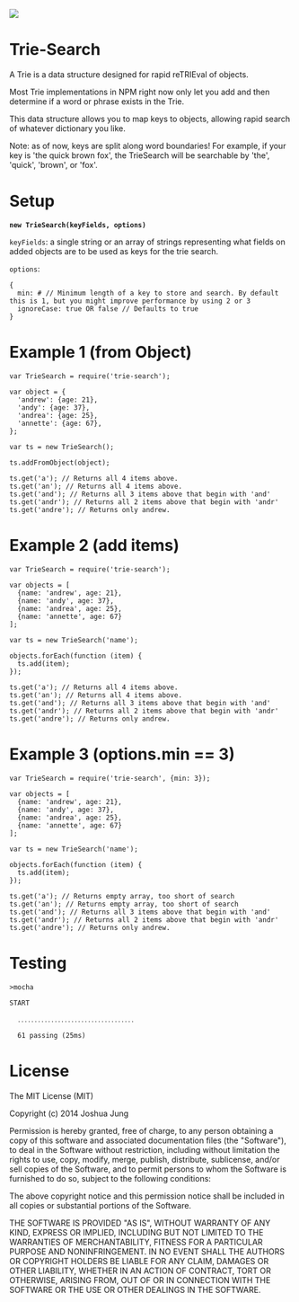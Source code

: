 ![](https://nodei.co/npm/trie-search.png?downloads=True&stars=True)

Trie-Search
==========

A Trie is a data structure designed for rapid reTRIEval of objects.

Most Trie implementations in NPM right now only let you add and then determine if a word or phrase exists in the Trie.

This data structure allows you to map keys to objects, allowing rapid search of whatever dictionary you like.

Note: as of now, keys are split along word boundaries! For example, if your key is 'the quick brown fox', the TrieSearch will be searchable by 'the', 'quick', 'brown', or 'fox'.

Setup
=====

**`new TrieSearch(keyFields, options)`**

`keyFields`: a single string or an array of strings representing what fields on added objects are to be used as keys for the trie search.

`options`:

    {
      min: # // Minimum length of a key to store and search. By default this is 1, but you might improve performance by using 2 or 3
      ignoreCase: true OR false // Defaults to true
    }

Example 1 (from Object)
======================

    var TrieSearch = require('trie-search');

    var object = {
      'andrew': {age: 21},
      'andy': {age: 37},
      'andrea': {age: 25},
      'annette': {age: 67},
    };

    var ts = new TrieSearch();

    ts.addFromObject(object);

    ts.get('a'); // Returns all 4 items above.
    ts.get('an'); // Returns all 4 items above.
    ts.get('and'); // Returns all 3 items above that begin with 'and'
    ts.get('andr'); // Returns all 2 items above that begin with 'andr'
    ts.get('andre'); // Returns only andrew.

Example 2 (add items)
======================

    var TrieSearch = require('trie-search');

    var objects = [
      {name: 'andrew', age: 21},
      {name: 'andy', age: 37},
      {name: 'andrea', age: 25},
      {name: 'annette', age: 67}
    ];

    var ts = new TrieSearch('name');

    objects.forEach(function (item) {
      ts.add(item);
    });

    ts.get('a'); // Returns all 4 items above.
    ts.get('an'); // Returns all 4 items above.
    ts.get('and'); // Returns all 3 items above that begin with 'and'
    ts.get('andr'); // Returns all 2 items above that begin with 'andr'
    ts.get('andre'); // Returns only andrew.

Example 3 (options.min == 3)
======================

    var TrieSearch = require('trie-search', {min: 3});

    var objects = [
      {name: 'andrew', age: 21},
      {name: 'andy', age: 37},
      {name: 'andrea', age: 25},
      {name: 'annette', age: 67}
    ];

    var ts = new TrieSearch('name');

    objects.forEach(function (item) {
      ts.add(item);
    });

    ts.get('a'); // Returns empty array, too short of search
    ts.get('an'); // Returns empty array, too short of search
    ts.get('and'); // Returns all 3 items above that begin with 'and'
    ts.get('andr'); // Returns all 2 items above that begin with 'andr'
    ts.get('andre'); // Returns only andrew.
    
Testing
=======

    >mocha

    START

      ․․․․․․․․․․․․․․․․․․․․․․․․․․․․․․․․․․․

      61 passing (25ms)

License
=======

The MIT License (MIT)

Copyright (c) 2014 Joshua Jung

Permission is hereby granted, free of charge, to any person obtaining a copy
of this software and associated documentation files (the "Software"), to deal
in the Software without restriction, including without limitation the rights
to use, copy, modify, merge, publish, distribute, sublicense, and/or sell
copies of the Software, and to permit persons to whom the Software is
furnished to do so, subject to the following conditions:

The above copyright notice and this permission notice shall be included in all
copies or substantial portions of the Software.

THE SOFTWARE IS PROVIDED "AS IS", WITHOUT WARRANTY OF ANY KIND, EXPRESS OR
IMPLIED, INCLUDING BUT NOT LIMITED TO THE WARRANTIES OF MERCHANTABILITY,
FITNESS FOR A PARTICULAR PURPOSE AND NONINFRINGEMENT. IN NO EVENT SHALL THE
AUTHORS OR COPYRIGHT HOLDERS BE LIABLE FOR ANY CLAIM, DAMAGES OR OTHER
LIABILITY, WHETHER IN AN ACTION OF CONTRACT, TORT OR OTHERWISE, ARISING FROM,
OUT OF OR IN CONNECTION WITH THE SOFTWARE OR THE USE OR OTHER DEALINGS IN THE
SOFTWARE.
